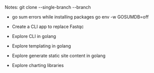 Notes:
    git clone --single-branch --branch <branchname> <remote-repo>

- go sum errors while installing packages
    go env -w GOSUMDB=off

- Create a CLI app to replace Fastqc

- Explore CLI in golang
- Explore templating in golang
- Explore generate static site content in golang
- Explore charting libraries
